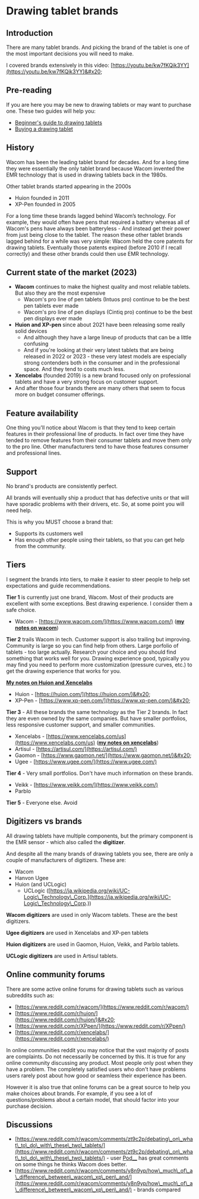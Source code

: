 # Drawing tablet brands

## Introduction&#x20;

There are many tablet brands. And picking the brand of the tablet is one of the most important decisions you will need to make.

I covered brands extensively in this video: [https://youtu.be/kw7fKQik3YY](https://youtu.be/kw7fKQik3YY)&#x20;

## Pre-reading

If you are here you may be new to drawing tablets or may want to purchase one. These two guides will help you:

* [Beginner's guide to drawing tablets](../guides/beginners-guide.md)
* [Buying a drawing tablet](../buying-a-drawing-tablet/)

## History

Wacom has been the leading tablet brand for decades. And for a long time they were essentially the only tablet brand because Wacom invented the EMR technology that is used in drawing tablets back in the 1980s.

Other tablet brands started appearing in the 2000s

* Huion founded in 2011
* XP-Pen founded in 2005

For a long time these brands lagged behind Wacom’s technology. For example, they would often have pens that required a battery whereas all of Wacom's pens have always been batteryless - And instead get their power from just being close to the tablet. The reason these other tablet brands lagged behind for a while was very simple: Wacom held the core patents for drawing tablets. Eventually those patents expired (before 2010 if I recall correctly) and these other brands could then use EMR technology.&#x20;

## Current state of the market (2023)

* **Wacom** continues to make the highest quality and most reliable tablets. But also they are the most expensive
  * Wacom's pro line of pen tablets (Intuos pro) continue to be the best pen tablets ever made
  * Wacom's pro line of pen displays (Cintiq pro) continue to be the best pen displays ever made
* **Huion and XP-pen** since about 2021 have been releasing some really solid devices
  * And although they have a large lineup of products that can be a little confusing
  * And if you're looking at their very latest tablets that are being released in 2022 or 2023 - these very latest models are especially strong contenders both in the consumer and in the professional space. And they tend to costs much less.
* **Xencelabs** (founded 2019) is a new brand focused only on professional tablets and have a very strong focus on customer support.&#x20;
* And after those four brands there are many others that seem to focus more on budget consumer offerings.

## Feature availability

One thing you'll notice about Wacom is that they tend to keep certain features in their professional line of products. In fact over time they have tended to remove features from their consumer tablets and move them only to the pro line. Other manufacturers tend to have those features consumer and professional lines.

## Support

No brand's products are consistently perfect.&#x20;

All brands will eventually ship a product that has defective units or that will have sporadic problems with their drivers, etc. So, at some point you will need help.

This is why you MUST choose a brand that:

* Supports its customers well
* Has enough other people using their tablets, so that you can get help from the community.&#x20;

## Tiers

I segment the brands into tiers, to make it easier to steer people to help set expectations and guide recommendations.

**Tier 1** is currently just one brand, Wacom. Most of their products are excellent with some exceptions. Best drawing experience. I consider them a safe choice.&#x20;

* Wacom - [https://www.wacom.com/](https://www.wacom.com/) ([**my notes on wacom**](7p-notes-wacom.md))

**Tier 2** trails Wacom in tech. Customer support is also trailing but improving. Community is large so you can find help from others. Large porfolio of tablets - too large actually. Research your choice and you should find something that works well for you. Drawing experience good, typically you may find you need to perform more customization (pressure curves, etc.) to get the drawing experience that works for you. &#x20;

[**My notes on Huion and Xencelabs**](7p-notes-huion-and-xp-pen.md)&#x20;

* Huion - [https://huion.com/](https://huion.com/)&#x20;
* XP-Pen - [https://www.xp-pen.com/](https://www.xp-pen.com/)&#x20;

**Tier 3** - All these brands the same technology as the Tier 2 brands. In fact they are even owned by the same companies. But have smaller portfolios, less responsive customer support, and smaller communities.&#x20;

* Xencelabs - [https://www.xencelabs.com/us](https://www.xencelabs.com/us) ([**my notes on xencelabs**](7p-notes-xencelabs.md))
* Artisul - [https://artisul.com/](https://artisul.com/)
* Gaomon - [https://www.gaomon.net/](https://www.gaomon.net/)&#x20;
* Ugee - [https://www.ugee.com/](https://www.ugee.com/)

**Tier 4** - Very small portfolios. Don't have much information on these brands.

* Veikk - [https://www.veikk.com/](https://www.veikk.com/)
* Parblo&#x20;

**Tier 5** - Everyone else. Avoid&#x20;

## Digitizers vs brands

All drawing tablets have multiple components, but the primary component is the EMR sensor - which also called the **digitizer**.

And despite all the many brands of drawing tablets you see, there are only a couple of manufacturers of digitizers. These are:

* Wacom
* Hanvon Ugee
* Huion (and UCLogic)
  * UCLogic ([https://ja.wikipedia.org/wiki/UC-Logic\_Technology\_Corp.](https://ja.wikipedia.org/wiki/UC-Logic\_Technology\_Corp.))

**Wacom digitizers** are used in only Wacom tablets. These are the best digitizers.

**Ugee digitizers** are used in Xencelabs and XP-pen tablets

**Huion digitizers** are used in Gaomon, Huion, Veikk, and Parblo tablets.

**UCLogic digitizers** are used in Artisul tablets.

## Online community forums

There are some active online forums for drawing tablets such as various subreddits such as:

* [https://www.reddit.com/r/wacom/](https://www.reddit.com/r/wacom/)
* [https://www.reddit.com/r/huion/](https://www.reddit.com/r/huion/)&#x20;
* [https://www.reddit.com/r/XPpen/](https://www.reddit.com/r/XPpen/) &#x20;
* [https://www.reddit.com/r/xencelabs/](https://www.reddit.com/r/xencelabs/)

In online communities reddit you may notice that the vast majority of posts are complaints. Do not necessarily be concerned by this. It is true for any online community discussing any product. Most people only post when they have a problem. The completely satisfied users who don't have problems users rarely post about how good or seamless their experience has been.

However it is also true that online forums can be a great source to help you make choices about brands. For example, if you see a lot of questions/problems about a certain model, that should factor into your purchase decision.  &#x20;

## Discussions

* [https://www.reddit.com/r/wacom/comments/zt9c2p/debating\_on\_what\_to\_do\_with\_these\_two\_tablets/](https://www.reddit.com/r/wacom/comments/zt9c2p/debating\_on\_what\_to\_do\_with\_these\_two\_tablets/) - user [Pod\_\_](https://www.reddit.com/user/Pod\_\_/) has great comments on some things he thinks Wacom does better.
* [https://www.reddit.com/r/wacom/comments/y8n9yp/how\_much\_of\_a\_difference\_between\_wacom\_xp\_pen\_and/](https://www.reddit.com/r/wacom/comments/y8n9yp/how\_much\_of\_a\_difference\_between\_wacom\_xp\_pen\_and/) - brands compared

&#x20;

&#x20;
